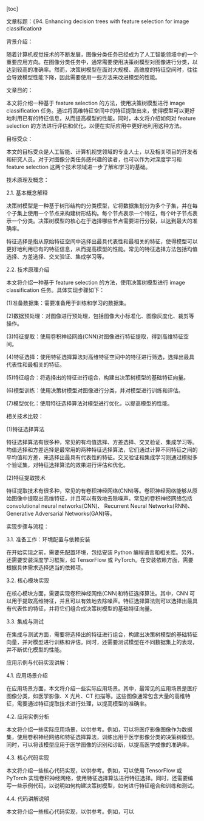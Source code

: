 
[toc]                    
                
                
文章标题：《94. Enhancing decision trees with feature selection for image classification》

背景介绍：

随着计算机视觉技术的不断发展，图像分类任务已经成为了人工智能领域中的一个重要应用方向。在图像分类任务中，通常需要使用决策树模型对图像进行分类，以达到较高的准确率。然而，决策树模型在面对大规模、高维度的特征空间时，往往会导致模型性能下降，因此需要使用一些方法来改进模型的性能。

文章目的：

本文将介绍一种基于 feature selection 的方法，使用决策树模型进行 image classification 任务。通过将高维特征空间中的特征提取出来，使得模型可以更好地利用已有的特征信息，从而提高模型的性能。同时，本文将介绍如何对 feature selection 的方法进行评估和优化，以便在实际应用中更好地利用这种方法。

目标受众：

本文的目标受众是人工智能、计算机视觉领域的专业人士，以及相关项目的开发者和研究人员。对于对图像分类任务感兴趣的读者，也可以作为对深度学习和 feature selection 这两个技术领域进一步了解和学习的基础。

技术原理及概念：

2.1. 基本概念解释

决策树模型是一种基于树形结构的分类模型，它将数据集划分为多个子集，并在每个子集上使用一个节点来构建树形结构。每个节点表示一个特征，每个叶子节点表示一个分类。决策树模型的核心在于选择哪些节点需要进行分裂，以达到最大的准确率。

特征选择是指从原始特征空间中选择出最具代表性和最相关的特征，使得模型可以更好地利用已有的特征信息，从而提高模型的性能。常见的特征选择方法包括均值选择、方差选择、交叉验证、集成学习等。

2.2. 技术原理介绍

本文将介绍一种基于 feature selection 的方法，使用决策树模型进行 image classification 任务。具体实现步骤如下：

(1)准备数据集：需要准备用于训练和学习的数据集。

(2)数据预处理：对图像进行预处理，包括图像大小标准化、图像灰度化、裁剪等操作。

(3)特征提取：使用卷积神经网络(CNN)对图像进行特征提取，得到高维特征空间。

(4)特征选择：使用特征选择算法对高维特征空间中的特征进行筛选，选择出最具代表性和最相关的特征。

(5)特征组合：将选择出的特征进行组合，构建出决策树模型的基础特征向量。

(6)模型训练：使用决策树模型对图像进行分类，并对模型进行训练和评估。

(7)模型优化：使用特征选择算法对模型进行优化，以提高模型的性能。

相关技术比较：

(1)特征选择算法

特征选择算法有很多种，常见的有均值选择、方差选择、交叉验证、集成学习等。均值选择和方差选择是最常用的两种特征选择算法，它们通过计算不同特征之间的平均值和方差，来选择出最具有代表性的特征。交叉验证和集成学习则通过模拟多个验证集，对特征选择算法的效果进行评估和优化。

(2)特征提取技术

特征提取技术有很多种，常见的有卷积神经网络(CNN)等。卷积神经网络能够从原始图像中提取出高维特征，并且可以有效地去除噪声。常见的卷积神经网络包括 convolutional neural networks(CNN)、 Recurrent Neural Networks(RNN)、 Generative Adversarial Networks(GAN)等。

实现步骤与流程：

3.1. 准备工作：环境配置与依赖安装

在开始实现之前，需要先配置环境，包括安装 Python 编程语言和相关库。另外，还需要安装深度学习框架，如 TensorFlow 或 PyTorch。在安装依赖方面，需要根据具体需求选择适当的依赖项。

3.2. 核心模块实现

在核心模块方面，需要实现卷积神经网络(CNN)和特征选择算法。其中，CNN 可以用于提取高维特征，并且可以有效地去除噪声。特征选择算法则可以选择出最具有代表性的特征，并将它们组合成决策树模型的基础特征向量。

3.3. 集成与测试

在集成与测试方面，需要将选择出的特征进行组合，构建出决策树模型的基础特征向量，并对模型进行训练和评估。同时，还需要测试模型在不同数据集上的表现，并不断优化模型的性能。

应用示例与代码实现讲解：

4.1. 应用场景介绍

在应用场景方面，本文将介绍一些实际应用场景。其中，最常见的应用场景是医疗图像分类，如医学影像、X 光片、CT 扫描等。这些图像通常包含大量的高维特征，需要通过特征提取技术进行处理，以提高模型的准确率。

4.2. 应用实例分析

本文将介绍一些实际应用场景，以供参考。例如，可以将医疗影像图像作为数据集，使用卷积神经网络和特征选择算法，训练出用于医学影像分类的决策树模型。同时，可以将该模型应用于医学图像的识别和诊断，以提高医学成像的准确率。

4.3. 核心代码实现

本文将介绍一些核心代码实现，以供参考。例如，可以使用 TensorFlow 或 PyTorch 实现卷积神经网络，使用特征选择算法进行特征选择。同时，还需要编写一些示例代码，以说明如何构建决策树模型，如何进行特征组合和训练和测试。

4.4. 代码讲解说明

本文将介绍一些核心代码实现，以供参考。例如，可以


